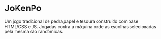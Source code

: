 # JoKenPo

Um jogo tradicional de pedra,papel e tesoura construido com base HTML/CSS e JS. Jogadas contra a máquina onde as escolhas selecionadas pela mesma são randômicas. 
